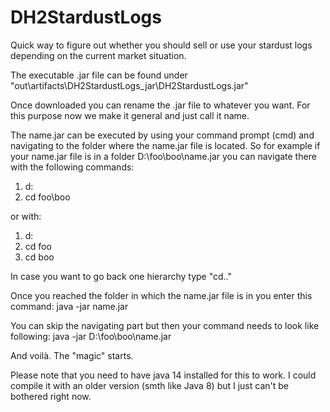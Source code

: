 # DH2StardustLogs
Quick way to figure out whether you should sell or use your stardust logs depending on the current market situation.

The executable .jar file can be found under "out\artifacts\DH2StardustLogs_jar\DH2StardustLogs.jar"

Once downloaded you can rename the .jar file to whatever you want. For this purpose now we make it general and just call it name.

The name.jar can be executed by using your command prompt (cmd) and navigating to the folder where the name.jar file is located. So for example if your name.jar file is in a folder D:\foo\boo\name.jar you can navigate there with the following commands:
  1. d:
  2. cd foo\boo
  
or with:
  1. d:
  2. cd foo
  3. cd boo
  
In case you want to go back one hierarchy type "cd.."
  
Once you reached the folder in which the name.jar file is in you enter this command:
  java -jar name.jar
  
You can skip the navigating part but then your command needs to look like following:
  java -jar D:\foo\boo\name.jar
  
And voilà. The "magic" starts.

Please note that you need to have java 14 installed for this to work. I could compile it with an older version (smth like Java 8) but I just can't be bothered right now.
